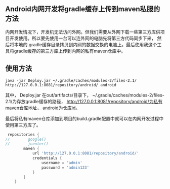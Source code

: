 ## Android内网开发将gradle缓存上传到maven私服的方法
内网开发情况下，开发机无法访问外网。但我们需要从外网下载一些第三方库供项目开发使用。所以要先使用一台可以连外网的电脑先将第三方代码同步下来，
然后将本地的.gradle缓存目录拷贝到内网的数据交换的电脑上。最后使用我这个工具将gradle缓存的第三方库上传到内网的私有maven仓库中。

## 使用方法
```shell script
java -jar Deploy.jar ~/.gradle/caches/modules-2/files-2.1/ http://127.0.0.1:8081/repository/android/ android
```
其中，
Deploy.jar 在out/artifacts/目录下，
~/.gradle/caches/modules-2/files-2.1/为存放gradle缓存的路径，
http://127.0.0.1:8081/repository/android/为私有maven仓库地址，
android为仓库id。

最后将私有maven仓库添加到项目的build.gradle配置中就可以在内网开发过程中使用第三方库了。

```groovy
 repositories {
//        google()
//        jcenter()
        maven {
            url 'http://127.0.0.1:8081/repository/android/'
            credentials {
                username = 'admin'
                password = 'admin123'
            }
        }
    }
```
